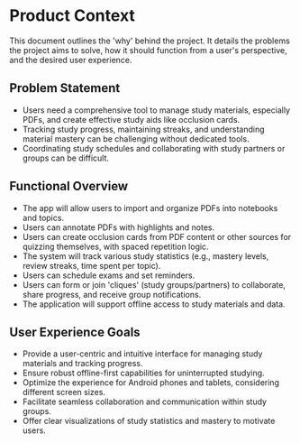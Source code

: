# Product Context

This document outlines the 'why' behind the project. It details the problems the project aims to solve, how it should function from a user's perspective, and the desired user experience.

## Problem Statement

- Users need a comprehensive tool to manage study materials, especially PDFs, and create effective study aids like occlusion cards.
- Tracking study progress, maintaining streaks, and understanding material mastery can be challenging without dedicated tools.
- Coordinating study schedules and collaborating with study partners or groups can be difficult.

## Functional Overview

- The app will allow users to import and organize PDFs into notebooks and topics.
- Users can annotate PDFs with highlights and notes.
- Users can create occlusion cards from PDF content or other sources for quizzing themselves, with spaced repetition logic.
- The system will track various study statistics (e.g., mastery levels, review streaks, time spent per topic).
- Users can schedule exams and set reminders.
- Users can form or join 'cliques' (study groups/partners) to collaborate, share progress, and receive group notifications.
- The application will support offline access to study materials and data.

## User Experience Goals

- Provide a user-centric and intuitive interface for managing study materials and tracking progress.
- Ensure robust offline-first capabilities for uninterrupted studying.
- Optimize the experience for Android phones and tablets, considering different screen sizes.
- Facilitate seamless collaboration and communication within study groups.
- Offer clear visualizations of study statistics and mastery to motivate users. 